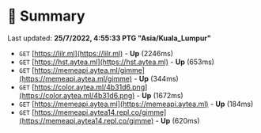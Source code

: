 # 📖 Summary
Last updated: **25/7/2022, 4:55:33 PTG "Asia/Kuala_Lumpur"**

- `GET` [https://lilr.ml](https://lilr.ml) - **Up** (2246ms)
- `GET` [https://hst.aytea.ml](https://hst.aytea.ml) - **Up** (653ms)
- `GET` [https://memeapi.aytea.ml/gimme](https://memeapi.aytea.ml/gimme) - **Up** (344ms)
- `GET` [https://color.aytea.ml/4b31d6.png](https://color.aytea.ml/4b31d6.png) - **Up** (1672ms)
- `GET` [https://memeapi.aytea.ml](https://memeapi.aytea.ml) - **Up** (184ms)
- `GET` [https://memeapi.aytea14.repl.co/gimme](https://memeapi.aytea14.repl.co/gimme) - **Up** (620ms)
